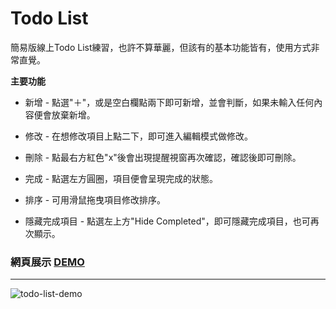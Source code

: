 # Todo List



簡易版線上Todo List練習，也許不算華麗，但該有的基本功能皆有，使用方式非常直覺。

**主要功能**

* 新增 - 點選"＋"，或是空白欄點兩下即可新增，並會判斷，如果未輸入任何內容便會放棄新增。

* 修改 - 在想修改項目上點二下，即可進入編輯模式做修改。

* 刪除 - 點最右方紅色"x"後會出現提醒視窗再次確認，確認後即可刪除。

* 完成 - 點選左方圓圈，項目便會呈現完成的狀態。

* 排序 - 可用滑鼠拖曳項目修改排序。

* 隱藏完成項目 - 點選左上方"Hide Completed"，即可隱藏完成項目，也可再次顯示。


### 網頁展示 [DEMO](https://qshaystar.github.io/my-todolist/)

----

![todo-list-demo](/todo-list-demo.gif)